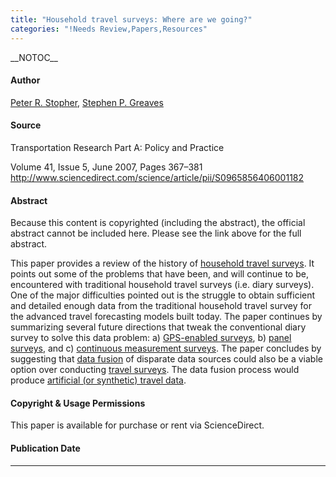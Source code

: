 ```yaml
---
title: "Household travel surveys: Where are we going?"
categories: "!Needs Review,Papers,Resources"
---
```


\_\_NOTOC\_\_

#### Author

[Peter R. Stopher](http://sydney.edu.au/business/staff/peters), [Stephen P. Greaves](http://sydney.edu.au/business/staff/stepheng)

#### Source

Transportation Research Part A: Policy and Practice

Volume 41, Issue 5, June 2007, Pages 367–381
<http://www.sciencedirect.com/science/article/pii/S0965856406001182>

#### Abstract

Because this content is copyrighted (including the abstract), the official abstract cannot be included here. Please see the link above for the full abstract.

This paper provides a review of the history of [household travel surveys](Travel_Survey_Data). It points out some of the problems that have been, and will continue to be, encountered with traditional household travel surveys (i.e. diary surveys). One of the major difficulties pointed out is the struggle to obtain sufficient and detailed enough data from the traditional household travel survey for the advanced travel forecasting models built today. The paper continues by summarizing several future directions that tweak the conventional diary survey to solve this data problem: a) [GPS-enabled surveys](GPS-enabled_surveys), b) [panel surveys](panel_surveys), and c) [continuous measurement surveys](continuous_measurement_surveys). The paper concludes by suggesting that [data fusion](data_fusion) of disparate data sources could also be a viable option over conducting [travel surveys](Travel_Survey_Data). The data fusion process would produce [artificial (or synthetic) travel data](artificial_(or_synthetic)_travel_data).

#### Copyright & Usage Permissions

This paper is available for purchase or rent via ScienceDirect.

#### Publication Date

------------------------------------------------------------------------

<comments />

